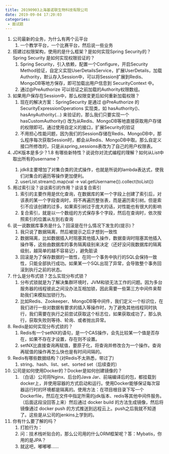 ```yaml
---
title: 20190903上海基诺联生物科技有限公司
date: 2019-09-04 17:20:03
categories: 
 - 面试题
---
```


1. 公司最新的业务，为什么有两个云平台
   1. 一个教学平台，一个比赛平台，然后说一些业务
2. 搭建过权限架构，使用的是什么框架？是如何实现Spring Security的？Spring Security 是如何实现权限验证的？
   1. Spring Security，引入依赖，配置一个Configure，开启Security Method验证，自定义实现UserDetailsService，扩展UserDetails，加载Authority，默认存入Session中，可以将Session扩展到Redis、MongoDB等地方保存，即可加载出用户信息到 SecurityContext 中。
   2. 通过@PreAuthorize 可以验证之前加载的Authority权限数组。
3. 如果用户保存在Session中，那么权限变更后如何重新加载权限？
   1. 现在的解决方案：SpringSecurity 是通过 @PreAuthorize 的 SecurityExpressionOperations 实现类，如 hasAuthority()、hasAnyAuthority(...) 来验证的，那么我们只要实现一个 hasCustomAuthority() 改为从Redis、MongoDB等地直接获取用户存储的权限即可。通过使用自定义的接口，扩展Security的验证
   2. 不用担心性能问题，因为我们的Session存储在Redis、MongoDB中，那么程序每次获取Session时，都会从Redis、MongoDB中取。那么自定义接口所修改的，只是从spring_sessions表改为了自己的用户权限表。
4. JDK版本是多少？1.8 有哪些新特性？说说你对流式编程的理解？如何从List<User>中取出所有的username？
   1. jdk8主要增加了对集合类的流式操作，也就是所说的lambda表达式，使我们对集合的遍历等操作更加便利。
   2. userList.stream().map(val -> val.getUsername()).collect(toList())
5. 用过索引没？谈谈索引的作用？谈谈复合索引
   1. 索引的主要作用是优化查询，在数据库的某一个字段上创建了索引后，对该表的某一个字段查询时，将不再遍历整张表，而是遍历索引树。但是索引不应该创建的过多，如果索引树过于庞大的话，对性能也有很大的影响
   2. 复合索引，就是以一个数组的方式保存多个字段，然后在查询时，依次按照索引的位置从左到右查询
6. 说一说数据库事务是什么？回滚是在什么情况下发生的(提示)？
   1. 我只说了数据隔离，然后被提示之后才想到一致性
   2. 数据隔离，比如数据插入时阻塞其他插入操作，数据查询时阻塞其他插入操作等，这些由数据库的事务隔离级别来决定（还好没问我数据库的隔离级别，越简单的越不容易记），避免脏读
   3. 回滚是为了保存数据的一致性，在同一个事务中执行的SQL会保持一致性，只能全部执行成功。如果某一个SQL出现了异常，会导致整个事务回滚到执行之前的状态。
7. 什么是分布式锁？怎么实现分布式锁？
   1. 分布式锁就是为了解决集群环境时，JVM和锁无法工作的问题。因为多台服务器的线程彼此之间没办法互相加锁，因此需要一些第三方中间件来帮助我们来模拟加锁行为。
   2. 比如Redis、Zookeeper、MongoDB等中间件，我们定义一个标识位，在我们进行一些对数据有要求的插入等操作时，为了避免其他线程同时执行，我们需要在执行之前尝试获取这个标志位，如果获取成功了，那么执行，获取失败则等待、轮询、或者抛出异常。
8. Redis是如何实现分布式锁的？
   1. Redis有一个setNX的语句，是一个CAS操作，会先比较某一个值是否存在，如果不存在才设置，存在则不设置。
   2. setNX比直接查询再赋值，要原子化，将查询并修改合为一个操作。查询再赋值的操作再怎么快也是有时间间隔的。
9. Redis有哪些数据结构？(对Redis不太熟悉，带过了)
   1. string、hash、list、set、sorted set（后续查的）
10. 公司是如何使用Docker的？Docker是如何创建镜像的？
    1. （白话）公司将Nginx、后台的Java Jar、前端编译后的包，都挂载到docker上，并使用容器的方式启动和运行。使用Docker能够保证每次容器运行时的环境都是隔离的。使用方法：在项目根目录下写一个Dockerfile，然后在文件中指定所需的jdk版本、redis等其他中间件服务。（后面这段没回答上来）然后通过 docker build 的方法生成镜像，然后将镜像通过 docker push 的方式推送到远程云上。push之后我就不知道了。这些是从公司的jenkins上学到的。
11. 你有什么要了解的吗？
    1. 打脸行为：
    2. 问：技术栈听贴合的，那么公司用的什么ORM框架呢？答：Mybatis，你用的是JPA？
    3. 就这吧，嘟嘟嘟......